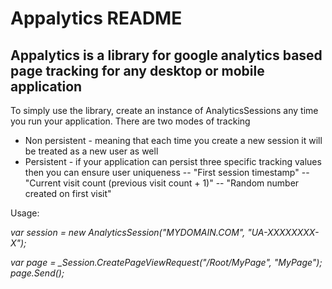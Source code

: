 ﻿Appalytics README
==============

Appalytics is a library for google analytics based page tracking for any desktop or mobile application
--------------

To simply use the library, create an instance of AnalyticsSessions any time you run your application.
There are two modes of tracking
- Non persistent - meaning that each time you create a new session it will be treated as a new user as well
- Persistent - if your application can persist three specific tracking values then you can ensure user uniqueness
-- "First session timestamp"
-- "Current visit count (previous visit count + 1)"
-- "Random number created on first visit"

Usage:

*var session = new AnalyticsSession("MYDOMAIN.COM", "UA-XXXXXXXX-X");*

*var page = _Session.CreatePageViewRequest("/Root/MyPage", "MyPage");*
*page.Send();*
